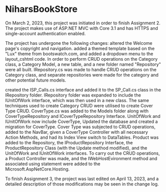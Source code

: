 # NiharsBookStore

On March 2, 2023, this project was initiated in order to finish Assignment 2. The project makes use of ASP.NET MVC with Core 3.1 and has HTTPS and single-account authentication enabled.

The project has undergone the following changes:
altered the Welcome page's copyright and navigation.
added a themed template based on the "Lux" theme from bootswatch.com, and added a dropdown menu to the layout_cshtml code.
In order to perform CRUD operations on the Category class, a Category Model, a new table, and a new folder named "Repository" were all built.
IRepository.cs was made to handle CRUD operations on the Category class, and separate repositories were made for the category and other potential future models.

created the ISP_Calls.cs interface and added it to the SP_Call.cs class in the IRepository folder.
IRepository folder was expanded to include the IUnitOfWork interface, which was then used in a new class.
The same techniques used to create Category CRUD were utilised to create Cover Type CRUD. CoverType.cs was added to the Models folder along with CoverTypeRepository and ICoverTypeRepository Interface.
UnitOfWork and IUnitOfWork now include CoverType, Updated the database and created a migration for CoverType.
Cover Type was subjected to CRUD operations, added to the NavBar, given a CoverType Controller with all necessary Action Methods, and had its Index View switch to DataTables.
Product was added to the Repository, the IProductRepository Interface, the ProductRepository Class (with the Update method modified), and the UnitOfWork and IUnitOfWork interfaces.
To carry out the CRUD operations, a Product Controller was made, and the IWebHostEvironment method and associated using statement were added to the Microsoft.AspNetCore.Hosting.

To finish Assignment 3, the project was last edited on April 13, 2023, and a detailed description of those modifications may be seen in the change log.

